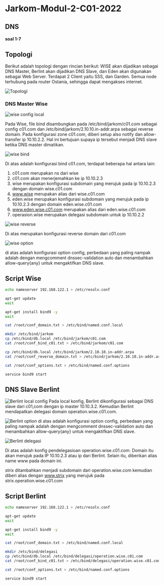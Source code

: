 # Jarkom-Modul-2-C01-2022

## **DNS**

#### soal 1-7

## Topologi

Berikut adalah topologi dengan rincian berikut: WISE akan dijadikan sebagai DNS Master, Berlint akan dijadikan DNS Slave, dan Eden akan digunakan sebagai Web Server. Terdapat 2 Client yaitu SSS, dan Garden. Semua node terhubung pada router Ostania, sehingga dapat mengakses internet.

![Topologi](./assets/topologi.png)

### **DNS Master Wise**

![wise config local](./assets/WISE/conf_local.png)

Pada Wise, file bind disambungkan pada /etc/bind/jarkom/c01.com sebagai config c01.com dan /etc/bind/jarkom/2.10.10.in-addr.arpa sebagai reverse domain.
Pada konfigurasi zone c01.com, diberi setup also notify dan allow-transfer ip 10.10.2.2. Hal ini bertujuan supaya ip tersebut menjadi DNS slave ketika DNS master dimatikan.

![wise bind](./assets/WISE/bind_jarkom.png)

Di atas adalah konfigurasi bind c01.com, terdapat beberapa hal antara lain:

1. c01.com merupakan ns dari wise
2. c01.com akan menerjemahkan ke ip 10.10.2.3
3. wise merupakan konfigurasi subdomain yang merujuk pada ip 10.10.2.3 dengan domain wise.c01.com
4. www.wise merupakan alias dari wise.c01.com
5. eden.wise merupakan konfigurasi subdomain yang merujuk pada ip 10.10.2.3 dengan domain eden.wise.c01.com
6. www.eden.wise.c01.com merupakan alias dari eden.wise.c01.com
7. operasion.wise merupakan delegasi subdomain untuk ip 10.10.2.2

![wise reverse](./assets/WISE/bind_reverse.png)

Di atas merupakan konfigurasi reverse domain dari c01.com

![wise option](./assets/WISE/conf_option.png)

di atas adalah konfigurasi option config, perbedaan yang paling nampak adalah dengan mengcomment dnssec-validation auto dan menambahkan allow-query{any} untuk mengaktifkan DNS slave.

## **Script Wise**

```bash
echo nameserver 192.168.122.1 > /etc/resolv.conf

apt-get update
wait

apt-get install bind9 -y
wait

cat /root/conf_domain.txt > /etc/bind/named.conf.local

mkdir /etc/bind/jarkom
cp /etc/bind/db.local /etc/bind/jarkom/c01.com
cat /root/conf_bind_c01.txt > /etc/bind/jarkom/c01.com

cp /etc/bind/db.local /etc/bind/jarkom/2.10.10.in-addr.arpa
cat /root/conf_reverse_domain.txt > /etc/bind/jarkom/2.10.10.in-addr.arpa

cat /root/conf_options.txt > /etc/bind/named.conf.options

service bind9 start
```

## **DNS Slave Berlint**

![Berlint local config](./assets/Berlint/conf_local.png)
Pada local konfig, Berlint dikonfigurasi sebagai DNS slave dari c01,com dengan ip master 10.10.3.2. Kemudian Berlint mendapatkan delegasi domain operation.wise.c01.com.

![Berlint option](./assets/Berlint/conf_option.png)
di atas adalah konfigurasi option config, perbedaan yang paling nampak adalah dengan mengcomment dnssec-validation auto dan menambahkan allow-query{any} untuk mengaktifkan DNS slave.

![Berlint delegasi](./assets/Berlint/delegasi_bind.png)

Di atas adalah konfig pendelegasioan operation.wise.c01.com. Domain itu akan merujuk pada IP 10.10.2.3 atau ip dari Berlint. Selain itu, diberikan alias name www pada domain ini.

strix ditambahkan menjadi subdomain dari operation.wise.com kemudian diberi alias dengan www.strix yang merujuk pada strix.operation.wise.c01.com

## **Script Berlint**

```bash
echo nameserver 192.168.122.1 > /etc/resolv.conf

apt-get update
wait

apt-get install bind9 -y
wait

cat /root/conf_domain.txt > /etc/bind/named.conf.local

mkdir /etc/bind/delegasi
cp /etc/bind/db.local /etc/bind/delegasi/operation.wise.c01.com
cat /root/conf_bind_c01.txt > /etc/bind/delegasi/operation.wise.c01.com

cat /root/conf_options.txt > /etc/bind/named.conf.options

service bind9 start
```
